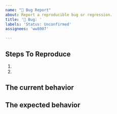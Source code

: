 ```yaml
---
name: "🐛 Bug Report"
about: Report a reproducible bug or regression.
title: '🐛 Bug: '
labels: 'Status: Unconfirmed'
assignees: 'ww8007'

---
```


## Steps To Reproduce

1.
2.

<!--
  Explain in detail how to reproduce the bug.
-->


## The current behavior


## The expected behavior

